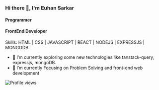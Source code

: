 ### Hi there 👋, I'm Euhan Sarkar
#### Programmer  
#### FrontEnd Developer

Skills: HTML | CSS | JAVASCRIPT | REACT | NODEJS | EXPRESSJS | MONGODB

- 🔭 I’m currently exploring some new technologies like tanstack-query, expressjs, mongoDB.
- 🌱 I’m currently Focusing on Problem Solving and front-end web development



![Profile views](https://gpvc.arturio.dev/euhansarkar)  
